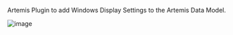 Artemis Plugin to add Windows Display Settings to the Artemis Data Model.

![image](https://user-images.githubusercontent.com/972765/110550667-e36e8e80-8112-11eb-8130-53424bd90459.png)

